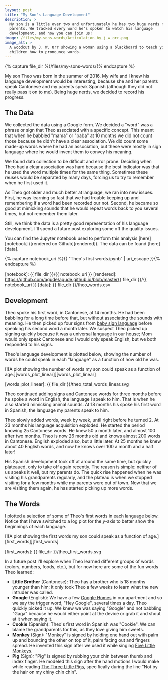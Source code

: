 ```yaml
---
layout: post
title: "My Son's Language Development"
description: >
  My son is a little over two and unfortunately he has two huge nerds for
  parents. We tracked every word he's spoken to watch his language
  development, and now you can join us!
image: /files/my-sons-words/Articulation_by_j_w_orr.png
image_alt: >
  A woodcut by J. W. Orr showing a woman using a blackboard to teach young
  children how to pronounce words.
---
```


{% capture file_dir %}/files/my-sons-words/{% endcapture %}

My son Theo was born in the summer of 2016. My wife and I knew his language
development would be interesting, because she and her parents speak Cantonese
and my parents speak Spanish (although they did not really pass it on to me).
Being huge nerds, we decided to record his progress.

## The Data

We collected the data using a Google form. We decided a "word" was a phrase or
sign that Theo associated with a specific concept. This meant that when he
babbled "mama" or "baba" at 10 months we did not count those because he didn't
have a clear association. We did count some made-up words where he had an
association, but these were mostly in sign language where he would invent
them to convey his meaning.

We found data collection to be difficult and error prone. Deciding when Theo
had a clear association was hard because the best indicator was that he used
the word multiple times for the same thing. Sometimes these reuses would be
separated by many days, forcing us to try to remember when he first used it.

As Theo got older and much better at language, we ran into new issues. First,
he was learning so fast that we had trouble keeping up and remembering if a
word had been recorded our not. Second, he became so good at mimicking sounds
that he would repeat words back to you several times, but not remember them
later.

Still, we think the data is a pretty good representation of his language
development. I'll spend a future post exploring some off the quality issues.

You can find the Jupyter notebook used to perform this analysis
[here][notebook] ([rendered on Github][rendered]). The data can be found
[here][data].

{% capture notebook_uri %}{{ "Theo's first words.ipynb" | uri_escape }}{% endcapture %}

[notebook]: {{ file_dir }}/{{ notebook_uri }}
[rendered]: https://github.com/agude/agude.github.io/blob/master{{ file_dir }}/{{ notebook_uri }}
[data]: {{ file_dir }}/theo_words.csv

## Development

Theo spoke his first word, in Cantonese, at 14 months. He had been babbling
for a long time before that, but without associating the sounds with meaning.
He then picked up four signs from [baby sign language][baby_sign] before
speaking his second word a month later. We suspect Theo picked up signing
quickly because it was a universal language in our house; Mom would only speak
Cantonese and I would only speak English, but we both responded to his signs.

[baby_sign]: https://en.wikipedia.org/wiki/Baby_sign_language

Theo's language development is plotted below, showing the number of words he
could speak in each "language" as a function of how old he was.

[![A plot showing the number of words my son could speak as a function of
age.][words_plot_linear]][words_plot_linear]

[words_plot_linear]: {{ file_dir }}/theo_total_words_linear.svg

Theo continued adding signs and Cantonese words for three months before he spoke
a word in English, the language I speak to him. That is when he also started
mimicking animal sounds. At 18 months his spoke his first word in Spanish, the
language my parents speak to him.

Theo slowly added words, week by week, until right before he turned 2. At 23
months his language acquisition exploded. He started the period knowing 25
Cantonese words. He knew 50 a month later, and almost 100 after two
months. Theo is now 26 months old and knows almost 200 words in Cantonese.
English exploded also, but a little later. At 25 months he knew about 40
English words, and now he knows over 100 a month and a half later!

His Spanish development took off at around the same time, but quickly
plateaued, only to take off again recently. The reason is simple: neither of
us speaks it well, but my parents do. The quick rise happened when he was
visiting his grandparents regularly, and the plateau is when we stopped
visiting for a few months while my parents were out of town. Now that we are
visiting them again, he has started picking up more words.

## The Words

I plotted a selection of some of Theo's first words in each language below.
Notice that I have switched to a log plot for the _y_-axis to better show the
beginnings of each language.

[![A plot showing the first words my son could speak as a function of
age.][first_words]][first_words]

[first_words]: {{ file_dir }}/theo_first_words.svg

In a future post I'll explore when Theo learned different groups of words
(colors, numbers, foods, etc.), but for now here are some of the fun words
Theo learned:

- **Little Brother** (Cantonese): Theo has a brother who is 18 months younger
than him; it only took Theo a few weeks to learn what the new intruder was
called.
- **Google** (English): We have a few [Google Homes][google_home] in our
apartment and so we say the trigger word, "Hey Google", several times a day.
Theo quickly picked it up. We knew we was saying "Google" and not babbling
"Gaga" because he would either point at the device or grab it and shout at it
when saying it.
- **Cookie** (Spanish): Theo's first word in Spanish was "Cookie". We can
blame the grandparents for this, as they love giving him sweets.
- **Monkey** (Sign): "Monkey" is signed by holding one hand out with palm up
and bouncing the other on top of it, palm facing out and fingers spread. He
invented this sign after we used it while singing [Five Little
Monkeys][five_monkeys].
- **Pig** (Sign): "Pig" is signed by rubbing your chin between thumb and index
finger. He modeled this sign after the hand motions I would make while reading
[The Three Little Pigs][three_pigs], specifically during the line "Not by the
hair on my chiny chin chin".

[google_home]: https://en.wikipedia.org/wiki/Google_Home
[five_monkeys]: https://en.wikipedia.org/wiki/Five_Little_Monkeys
[three_pigs]: https://en.wikipedia.org/wiki/The_Three_Little_Pigs
